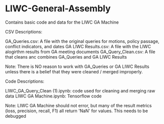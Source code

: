 # LIWC-General-Assembly
Contains basic code and data for the LIWC GA Machine 

CSV Descriptions: 

GA_Queries.csv: A file with the original queries for motions, policy passage, conflict indicators, and dates
GA LIWC Results.csv: A file with the LIWC alogirthm results from GA meeting documents 
GA_Query_Clean.csv: A file that cleans anc combines GA_Queries and GA LIWC Results 

Note: There is NO reason to work with GA_Queries or GA LIWC Results unless there is a belief that they were cleaned / merged improperly. 

Code Descriptions: 

LIWC_GA_Query_Clean (1).ipynb: code used for cleaning and merging raw data
LIWC GA Machine.ipynb: Tensorflow code 

Note: LIWC GA Machine should not error, but many of the result metrics (loss, precision, recall, F1) all return 'NaN' for values. This needs to be debugged
